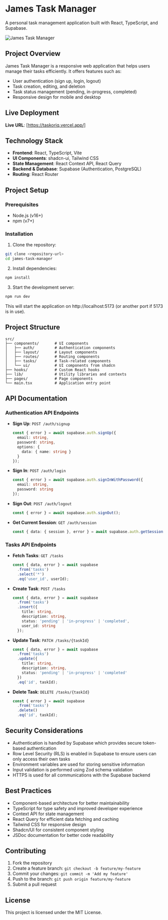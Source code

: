 # James Task Manager

A personal task management application built with React, TypeScript, and Supabase.

![James Task Manager](https://i.imgur.com/8db90c00.png)

## Project Overview

James Task Manager is a responsive web application that helps users manage their tasks efficiently. It offers features such as:

- User authentication (sign up, login, logout)
- Task creation, editing, and deletion
- Task status management (pending, in-progress, completed)
- Responsive design for mobile and desktop

## Live Deployment

**Live URL**: [https://taskoriq.vercel.app/]

## Technology Stack

- **Frontend**: React, TypeScript, Vite
- **UI Components**: shadcn-ui, Tailwind CSS
- **State Management**: React Context API, React Query
- **Backend & Database**: Supabase (Authentication, PostgreSQL)
- **Routing**: React Router

## Project Setup

### Prerequisites

- Node.js (v16+)
- npm (v7+)

### Installation

1. Clone the repository:
```sh
git clone <repository-url>
cd james-task-manager
```

2. Install dependencies:
```sh
npm install
```

3. Start the development server:
```sh
npm run dev
```

This will start the application on http://localhost:5173 (or another port if 5173 is in use).

## Project Structure

```
src/
├── components/       # UI components
│   ├── auth/         # Authentication components
│   ├── layout/       # Layout components
│   ├── routes/       # Routing components
│   ├── tasks/        # Task-related components
│   └── ui/           # UI components from shadcn
├── hooks/            # Custom React hooks
├── lib/              # Utility libraries and contexts
├── pages/            # Page components
└── main.tsx          # Application entry point
```

## API Documentation

### Authentication API Endpoints

- **Sign Up**: `POST /auth/signup`
  ```typescript
  const { error } = await supabase.auth.signUp({
    email: string,
    password: string,
    options: {
      data: { name: string }
    }
  });
  ```

- **Sign In**: `POST /auth/login`
  ```typescript
  const { error } = await supabase.auth.signInWithPassword({
    email: string,
    password: string
  });
  ```

- **Sign Out**: `POST /auth/logout`
  ```typescript
  const { error } = await supabase.auth.signOut();
  ```

- **Get Current Session**: `GET /auth/session`
  ```typescript
  const { data: { session }, error } = await supabase.auth.getSession();
  ```

### Tasks API Endpoints

- **Fetch Tasks**: `GET /tasks`
  ```typescript
  const { data, error } = await supabase
    .from('tasks')
    .select('*')
    .eq('user_id', userId);
  ```

- **Create Task**: `POST /tasks`
  ```typescript
  const { data, error } = await supabase
    .from('tasks')
    .insert({
      title: string,
      description: string,
      status: 'pending' | 'in-progress' | 'completed',
      user_id: string
    });
  ```

- **Update Task**: `PATCH /tasks/{taskId}`
  ```typescript
  const { data, error } = await supabase
    .from('tasks')
    .update({
      title: string,
      description: string,
      status: 'pending' | 'in-progress' | 'completed'
    })
    .eq('id', taskId);
  ```

- **Delete Task**: `DELETE /tasks/{taskId}`
  ```typescript
  const { error } = await supabase
    .from('tasks')
    .delete()
    .eq('id', taskId);
  ```

## Security Considerations

- Authentication is handled by Supabase which provides secure token-based authentication
- Row Level Security (RLS) is enabled in Supabase to ensure users can only access their own tasks
- Environment variables are used for storing sensitive information
- Input validation is performed using Zod schema validation
- HTTPS is used for all communications with the Supabase backend

## Best Practices

- Component-based architecture for better maintainability
- TypeScript for type safety and improved developer experience
- Context API for state management
- React Query for efficient data fetching and caching
- Tailwind CSS for responsive design
- Shadcn/UI for consistent component styling
- JSDoc documentation for better code readability

## Contributing

1. Fork the repository
2. Create a feature branch: `git checkout -b feature/my-feature`
3. Commit your changes: `git commit -m 'Add my feature'`
4. Push to the branch: `git push origin feature/my-feature`
5. Submit a pull request

## License

This project is licensed under the MIT License.
